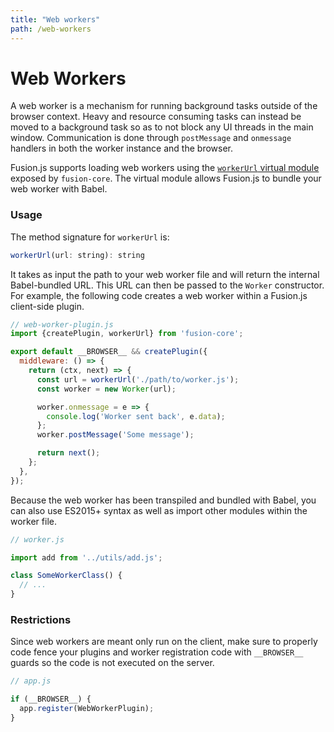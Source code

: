 ```yaml
---
title: "Web workers"
path: /web-workers
---
```


# Web Workers

A web worker is a mechanism for running background tasks outside of the browser context. Heavy and resource consuming tasks can instead be moved to a background task so as to not block any UI threads in the main window. Communication is done through `postMessage` and `onmessage` handlers in both the worker instance and the browser.

Fusion.js supports loading web workers using the [`workerUrl` virtual module](/api/fusion-core#virtual-modules) exposed by `fusion-core`. The virtual module allows Fusion.js to bundle your web worker with Babel.

### Usage

The method signature for `workerUrl` is:

```js
workerUrl(url: string): string
```

It takes as input the path to your web worker file and will return the internal Babel-bundled URL. This URL can then be passed to the `Worker` constructor. For example, the following code creates a web worker within a Fusion.js client-side plugin.

```js
// web-worker-plugin.js
import {createPlugin, workerUrl} from 'fusion-core';

export default __BROWSER__ && createPlugin({
  middleware: () => {
    return (ctx, next) => {
      const url = workerUrl('./path/to/worker.js');
      const worker = new Worker(url);

      worker.onmessage = e => {
        console.log('Worker sent back', e.data);
      };
      worker.postMessage('Some message');

      return next();
    };
  },
});
```

Because the web worker has been transpiled and bundled with Babel, you can also use ES2015+ syntax as well as import other modules within the worker file.

```js
// worker.js

import add from '../utils/add.js';

class SomeWorkerClass() {
  // ...
}
```

### Restrictions

Since web workers are meant only run on the client, make sure to properly code fence your plugins and worker registration code with `__BROWSER__` guards so the code is not executed on the server.

```js
// app.js

if (__BROWSER__) {
  app.register(WebWorkerPlugin);
}
```
